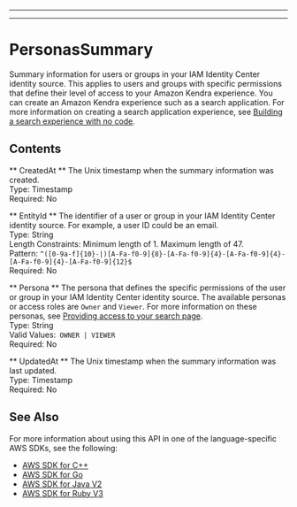 --------

--------

# PersonasSummary<a name="API_PersonasSummary"></a>

Summary information for users or groups in your IAM Identity Center identity source\. This applies to users and groups with specific permissions that define their level of access to your Amazon Kendra experience\. You can create an Amazon Kendra experience such as a search application\. For more information on creating a search application experience, see [Building a search experience with no code](https://docs.aws.amazon.com/kendra/latest/dg/deploying-search-experience-no-code.html)\.

## Contents<a name="API_PersonasSummary_Contents"></a>

 ** CreatedAt **   <a name="Kendra-Type-PersonasSummary-CreatedAt"></a>
The Unix timestamp when the summary information was created\.  
Type: Timestamp  
Required: No

 ** EntityId **   <a name="Kendra-Type-PersonasSummary-EntityId"></a>
The identifier of a user or group in your IAM Identity Center identity source\. For example, a user ID could be an email\.  
Type: String  
Length Constraints: Minimum length of 1\. Maximum length of 47\.  
Pattern: `^([0-9a-f]{10}-|)[A-Fa-f0-9]{8}-[A-Fa-f0-9]{4}-[A-Fa-f0-9]{4}-[A-Fa-f0-9]{4}-[A-Fa-f0-9]{12}$`   
Required: No

 ** Persona **   <a name="Kendra-Type-PersonasSummary-Persona"></a>
The persona that defines the specific permissions of the user or group in your IAM Identity Center identity source\. The available personas or access roles are `Owner` and `Viewer`\. For more information on these personas, see [Providing access to your search page](https://docs.aws.amazon.com/kendra/latest/dg/deploying-search-experience-no-code.html#access-search-experience)\.  
Type: String  
Valid Values:` OWNER | VIEWER`   
Required: No

 ** UpdatedAt **   <a name="Kendra-Type-PersonasSummary-UpdatedAt"></a>
The Unix timestamp when the summary information was last updated\.  
Type: Timestamp  
Required: No

## See Also<a name="API_PersonasSummary_SeeAlso"></a>

For more information about using this API in one of the language\-specific AWS SDKs, see the following:
+  [AWS SDK for C\+\+](https://docs.aws.amazon.com/goto/SdkForCpp/kendra-2019-02-03/PersonasSummary) 
+  [AWS SDK for Go](https://docs.aws.amazon.com/goto/SdkForGoV1/kendra-2019-02-03/PersonasSummary) 
+  [AWS SDK for Java V2](https://docs.aws.amazon.com/goto/SdkForJavaV2/kendra-2019-02-03/PersonasSummary) 
+  [AWS SDK for Ruby V3](https://docs.aws.amazon.com/goto/SdkForRubyV3/kendra-2019-02-03/PersonasSummary) 
